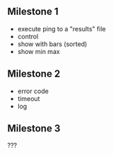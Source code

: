 ## Milestone 1 
* execute ping to a "results" file
* control
* show with bars (sorted)
* show min max


## Milestone 2
* error code
* timeout
* log

## Milestone 3
???

